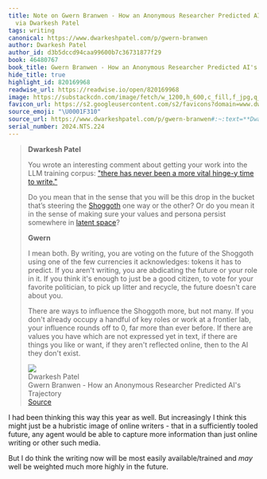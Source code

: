 ```yaml
---
title: Note on Gwern Branwen - How an Anonymous Researcher Predicted AI's Trajectory
  via Dwarkesh Patel
tags: writing
canonical: https://www.dwarkeshpatel.com/p/gwern-branwen
author: Dwarkesh Patel
author_id: d3b5dccd94caa99600b7c36731877f29
book: 46480767
book_title: Gwern Branwen - How an Anonymous Researcher Predicted AI's Trajectory
hide_title: true
highlight_id: 820169968
readwise_url: https://readwise.io/open/820169968
image: https://substackcdn.com/image/fetch/w_1200,h_600,c_fill,f_jpg,q_auto:good,fl_progressive:steep,g_auto/https%3A%2F%2Fsubstack-video.s3.amazonaws.com%2Fvideo_upload%2Fpost%2F151435243%2Fcf820621-0a07-44eb-9258-b1b63ee686f4%2Ftranscoded-00001.png
favicon_url: https://s2.googleusercontent.com/s2/favicons?domain=www.dwarkeshpatel.com
source_emoji: "\U0001F310"
source_url: https://www.dwarkeshpatel.com/p/gwern-branwen#:~:text=**Dwarkesh%20Patel**,they%20don%27t%20exist.
serial_number: 2024.NTS.224
---
```

> **Dwarkesh Patel**
> 
> You wrote an interesting comment about getting your work into the LLM training corpus: ["there has never been a more vital hinge-y time to write."](https://marginalrevolution.com/marginalrevolution/2024/08/the-wisdom-of-gwern-why-should-you-write.html)
> 
> Do you mean that in the sense that you will be this drop in the bucket that’s steering the [Shoggoth](https://www.nytimes.com/2023/05/30/technology/shoggoth-meme-ai.html) one way or the other? Or do you mean it in the sense of making sure your values and persona persist somewhere in [latent space](https://samanemami.medium.com/a-comprehensive-guide-to-latent-space-9ae7f72bdb2f)?
> 
> **Gwern**
> 
> I mean both. By writing, you are voting on the future of the Shoggoth using one of the few currencies it acknowledges: tokens it has to predict. If you aren't writing, you are abdicating the future or your role in it. If you think it's enough to just be a good citizen, to vote for your favorite politician, to pick up litter and recycle, the future doesn't care about you. 
> 
> There are ways to influence the Shoggoth more, but not many. If you don't already occupy a handful of key roles or work at a frontier lab, your influence rounds off to 0, far more than ever before. If there are values you have which are not expressed yet in text, if there are things you like or want, if they aren't reflected online, then to the AI they don't exist.
> <div class="quoteback-footer"><div class="quoteback-avatar"><img class="mini-favicon" src="https://s2.googleusercontent.com/s2/favicons?domain=www.dwarkeshpatel.com"></div><div class="quoteback-metadata"><div class="metadata-inner"><span style="display:none">FROM:</span><div aria-label="Dwarkesh Patel" class="quoteback-author"> Dwarkesh Patel</div><div aria-label="Gwern Branwen - How an Anonymous Researcher Predicted AI's Trajectory" class="quoteback-title"> Gwern Branwen - How an Anonymous Researcher Predicted AI's Trajectory</div></div></div><div class="quoteback-backlink"><a target="_blank" aria-label="go to the full text of this quotation" rel="noopener" href="https://www.dwarkeshpatel.com/p/gwern-branwen#:~:text=**Dwarkesh%20Patel**,they%20don%27t%20exist." class="quoteback-arrow"> Source</a></div></div>

I had been thinking this way this year as well. But increasingly I think this might just be a hubristic image of online writers - that in a sufficiently tooled future, any agent would be able to capture more information than just online writing or other such media.

But I do think the writing now will be most easily available/trained and *may* well be weighted much more highly in the future.
